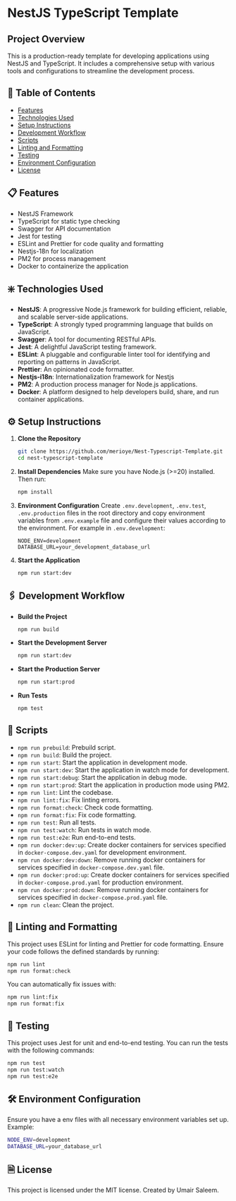 # NestJS TypeScript Template

## Project Overview

This is a production-ready template for developing applications using NestJS and TypeScript. It includes a comprehensive setup with various tools and configurations to streamline the development process.

## 📖 Table of Contents

- [Features](#features)
- [Technologies Used](#technologies-used)
- [Setup Instructions](#setup-instructions)
- [Development Workflow](#development-workflow)
- [Scripts](#scripts)
- [Linting and Formatting](#linting-and-formatting)
- [Testing](#testing)
- [Environment Configuration](#environment-configuration)
- [License](#license)

## 📋 Features

- NestJS Framework
- TypeScript for static type checking
- Swagger for API documentation
- Jest for testing
- ESLint and Prettier for code quality and formatting
- Nestjs-18n for localization
- PM2 for process management
- Docker to containerize the application

## ❇️ Technologies Used

- **NestJS**: A progressive Node.js framework for building efficient, reliable, and scalable server-side applications.
- **TypeScript**: A strongly typed programming language that builds on JavaScript.
- **Swagger**: A tool for documenting RESTful APIs.
- **Jest**: A delightful JavaScript testing framework.
- **ESLint**: A pluggable and configurable linter tool for identifying and reporting on patterns in JavaScript.
- **Prettier**: An opinionated code formatter.
- **Nestjs-i18n**: Internationalization framework for Nestjs
- **PM2**: A production process manager for Node.js applications.
- **Docker**: A platform designed to help developers build, share, and run container applications.

## ⚙️ Setup Instructions

1. **Clone the Repository**

   ```bash
   git clone https://github.com/merioye/Nest-Typescript-Template.git
   cd nest-typescript-template
   ```

2. **Install Dependencies**
   Make sure you have Node.js (>=20) installed. Then run:

   ```bash
   npm install
   ```

3. **Environment Configuration**
   Create `.env.development`, `.env.test`, `.env.production` files in the root directory and copy environment variables from `.env.example` file and configure their values according to the environment. For example in `.env.development`:

   ```env
   NODE_ENV=development
   DATABASE_URL=your_development_database_url
   ```

4. **Start the Application**
   ```bash
   npm run start:dev
   ```

## 🖇️ Development Workflow

- **Build the Project**

  ```bash
  npm run build
  ```

- **Start the Development Server**

  ```bash
  npm run start:dev
  ```

- **Start the Production Server**

  ```bash
  npm run start:prod
  ```

- **Run Tests**
  ```bash
  npm test
  ```

## 📝 Scripts

- `npm run prebuild`: Prebuild script.
- `npm run build`: Build the project.
- `npm run start`: Start the application in development mode.
- `npm run start:dev`: Start the application in watch mode for development.
- `npm run start:debug`: Start the application in debug mode.
- `npm run start:prod`: Start the application in production mode using PM2.
- `npm run lint`: Lint the codebase.
- `npm run lint:fix`: Fix linting errors.
- `npm run format:check`: Check code formatting.
- `npm run format:fix`: Fix code formatting.
- `npm run test`: Run all tests.
- `npm run test:watch`: Run tests in watch mode.
- `npm run test:e2e`: Run end-to-end tests.
- `npm run docker:dev:up`: Create docker containers for services specified in `docker-compose.dev.yaml` for development environment.
- `npm run docker:dev:down`: Remove running docker containers for services specified in `docker-compose.dev.yaml` file.
- `npm run docker:prod:up`: Create docker containers for services specified in `docker-compose.prod.yaml` for production environment.
- `npm run docker:prod:down`: Remove running docker containers for services specified in `docker-compose.prod.yaml` file.
- `npm run clean`: Clean the project.

## 🔖 Linting and Formatting

This project uses ESLint for linting and Prettier for code formatting. Ensure your code follows the defined standards by running:

```bash
npm run lint
npm run format:check
```

You can automatically fix issues with:

```bash
npm run lint:fix
npm run format:fix
```

## 🧪 Testing

This project uses Jest for unit and end-to-end testing. You can run the tests with the following commands:

```bash
npm run test
npm run test:watch
npm run test:e2e
```

## 🛠️ Environment Configuration

Ensure you have a env files with all necessary environment variables set up. Example:

```bash
NODE_ENV=development
DATABASE_URL=your_database_url
```

## 🗎 License

This project is licensed under the MIT license.
Created by Umair Saleem.
